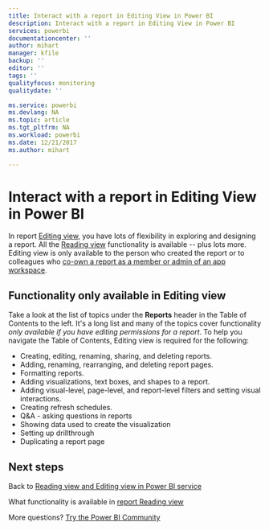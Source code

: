 ```yaml
---
title: Interact with a report in Editing View in Power BI
description: Interact with a report in Editing View in Power BI
services: powerbi
documentationcenter: ''
author: mihart
manager: kfile
backup: ''
editor: ''
tags: ''
qualityfocus: monitoring
qualitydate: ''

ms.service: powerbi
ms.devlang: NA
ms.topic: article
ms.tgt_pltfrm: NA
ms.workload: powerbi
ms.date: 12/21/2017
ms.author: mihart

---
```

# Interact with a report in Editing View in Power BI
In report [Editing view](service-reading-view-and-editing-view.md), you have lots of flexibility in exploring and designing a report. All the [Reading view](service-interact-with-a-report-in-reading-view.md) functionality is available -- plus lots more. Editing view is only available to the person who created the report or to colleagues who [co-own a report as a member or admin of an app workspace](service-create-distribute-apps.md).

## Functionality only available in Editing view
Take a look at the list of topics under the **Reports** header in the Table of Contents to the left. It's a long list and many of the topics cover functionality *only available if you have editing permissions for a report*.  To help you navigate the Table of Contents, Editing view is required for the following:

* Creating, editing, renaming, sharing, and deleting reports.
* Adding, renaming, rearranging, and deleting report pages.
* Formatting reports.
* Adding visualizations, text boxes, and shapes to a report.
* Adding visual-level, page-level, and report-level filters and setting visual interactions.
* Creating refresh schedules.
* Q&A - asking questions in reports
* Showing data used to create the visualization 
* Setting up drillthrough
* Duplicating a report page


## Next steps
Back to [Reading view and Editing view in Power BI service](service-reading-view-and-editing-view.md)

What functionality is available in [report Reading view](service-interact-with-a-report-in-reading-view.md)

More questions? [Try the Power BI Community](http://community.powerbi.com/)

